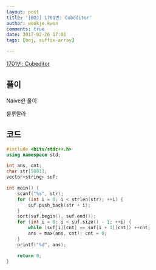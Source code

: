 ```yaml
---
layout: post
title: '[BOJ] 1701번: Cubeditor'
author: wookje.kwon
comments: true
date: 2017-02-26 17:01
tags: [boj, suffix-array]

---
```


[1701번: Cubeditor](https://www.acmicpc.net/problem/1701)

## 풀이

Naive한 풀이  

룰루랄라  

## 코드

```cpp
#include <bits/stdc++.h>
using namespace std;

int ans, cnt;
char str[5001];
vector<string> suf;

int main() {
	scanf("%s", str);
	for (int i = 0; i < strlen(str); ++i) {
		suf.push_back(str + i);
	}
	sort(suf.begin(), suf.end());
	for (int i = 0; i < suf.size() - 1; ++i) {
		while (suf[i][cnt] == suf[i + 1][cnt]) ++cnt;
		ans = max(ans, cnt); cnt = 0;
	}
	printf("%d", ans);

	return 0;
}
```